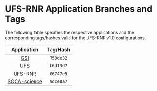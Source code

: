 # UFS-RNR Application Branches and Tags

The following table specifies the respective applications and the
corresponding tags/hashes valid for the UFS-RNR v1.0 configurations.

<div align="center">

| Application | Tag/Hash |
| :-------------: | :-----------: |
| [GSI](https://github.com/jswhit/GSI) | `750de32` |
| [UFS](git@github.com:noaa-psd/ufs-weather-model.p5.git) | `b6d13d7` |
| [UFS-RNR](https://github.com/noaa-psd/UFS-RNR) | `06747e5` |
| [SOCA-science](https://github.com/JCSDA-internal/soca-science) | `9dce8a7` |

</div>